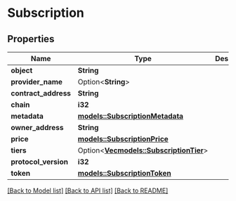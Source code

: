 # Subscription

## Properties

Name | Type | Description | Notes
------------ | ------------- | ------------- | -------------
**object** | **String** |  | 
**provider_name** | Option<**String**> |  | [optional]
**contract_address** | **String** |  | 
**chain** | **i32** |  | 
**metadata** | [**models::SubscriptionMetadata**](Subscription_metadata.md) |  | 
**owner_address** | **String** |  | 
**price** | [**models::SubscriptionPrice**](Subscription_price.md) |  | 
**tiers** | Option<[**Vec<models::SubscriptionTier>**](SubscriptionTier.md)> |  | [optional]
**protocol_version** | **i32** |  | 
**token** | [**models::SubscriptionToken**](Subscription_token.md) |  | 

[[Back to Model list]](../README.md#documentation-for-models) [[Back to API list]](../README.md#documentation-for-api-endpoints) [[Back to README]](../README.md)


